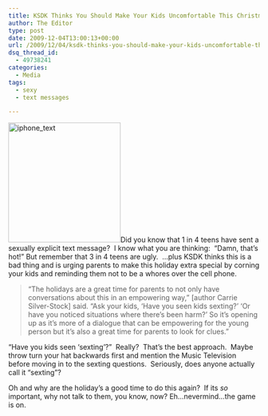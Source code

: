 ```yaml
---
title: KSDK Thinks You Should Make Your Kids Uncomfortable This Christmas
author: The Editor
type: post
date: 2009-12-04T13:00:13+00:00
url: /2009/12/04/ksdk-thinks-you-should-make-your-kids-uncomfortable-this-christmas/
dsq_thread_id:
  - 49738241
categories:
  - Media
tags:
  - sexy
  - text messages

---
```

[<img class="alignright size-full wp-image-1191" title="iphone_text" src="http://punchingkitty.com/wp-content/uploads/2009/07/iphone_text.jpg" alt="iphone_text" width="225" height="240" srcset="http://media.punchingkitty.com/wordpress/2009/07/iphone_text.jpg 375w, http://media.punchingkitty.com/wordpress/2009/07/iphone_text-281x300.jpg 281w" sizes="(max-width: 225px) 100vw, 225px" />][1]Did you know that 1 in 4 teens have sent a sexually explicit text message?  I know what you are thinking:  &#8220;Damn, that&#8217;s hot!&#8221; But remember that 3 in 4 teens are ugly.  &#8230;plus KSDK thinks this is a bad thing and is urging parents to make this holiday extra special by corning your kids and reminding them not to be a whores over the cell phone.

> &#8220;The holidays are a great time for parents to not only have conversations about this in an empowering way,&#8221; [author Carrie Silver-Stock] said. &#8220;Ask your kids, &#8216;Have you seen kids sexting?&#8217; &#8216;Or have you noticed situations where there&#8217;s been harm?&#8217; So it&#8217;s opening up as it&#8217;s more of a dialogue that can be empowering for the young person but it&#8217;s also a great time for parents to look for clues.&#8221;

&#8220;Have you kids seen &#8216;sexting&#8217;?&#8221;  Really?  That&#8217;s the best approach.  Maybe throw turn your hat backwards first and mention the Music Television before moving in to the sexting questions.  Seriously, does anyone actually call it &#8220;sexting&#8221;?

Oh and why are the holiday&#8217;s a good time to do this again?  If its _so_ important, why not talk to them, you know, now? Eh&#8230;nevermind&#8230;the game is on.

 [1]: http://punchingkitty.com/wp-content/uploads/2009/07/iphone_text.jpg